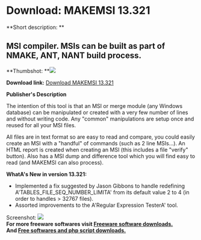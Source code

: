 # Download: MAKEMSI 13.321

**Short description: **

## MSI compiler. MSIs can be built as part of NMAKE, ANT, NANT build process.

  
**Thumbshot: **![](http://www.freewarefiles.com/screenshot/makemsi_md.gif)   
  
**Download link:** [Download MAKEMSI 13.321](http://freesoftwares.boysofts.com/MAKEMSI_program_9311.html)  
  

**Publisher's Description**  
  

The intention of this tool is that an MSI or merge module (any Windows
database) can be manipulated or created with a very few number of lines and
without writing code. Any "common" manipulations are setup once and reused for
all your MSI files.

All files are in text format so are easy to read and compare, you could easily
create an MSI with a "handful" of commands (such as 2 line MSIs...). An HTML
report is created when creating an MSI (this includes a file "verify" button).
Also has a MSI dump and difference tool which you will find easy to read (and
MAKEMSI can also process).

**WhatA's New in version 13.321:**

  * Implemented a fix suggested by Jason Gibbons to handle redefining A'TABLES_FILE_SEQ_NUMBER_LIMITA' from its default value 2 to 4 (in order to handles > 32767 files). 
  * Assorted improvements to the A'Regular Expression TesterA' tool. 

  
  
Screenshot: ![](http://www.freewarefiles.com/screenshot/makemsi.gif)  
**For more freeware softwares visit [Freeware software downloads.](http://freesoftwares.boysofts.com/)**   
**And [Free softwares and php script downloads.](http://www.boysofts.com/)**

